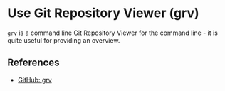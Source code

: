 # Use Git Repository Viewer (grv)

`grv` is a command line Git Repository Viewer for the command line - it is quite useful for providing an overview.

## References

- [GitHub: grv](https://github.com/rgburke/grv)
